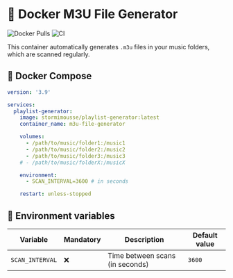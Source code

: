 # 🎵 Docker M3U File Generator

![Docker Pulls](https://img.shields.io/docker/pulls/stormimousse/docker-m3u-file-generator/?style=flat-square)
![CI](https://github.com/ElStormus/docker-m3u-file-generator/actions/workflows/docker.yml/badge.svg)

This container automatically generates `.m3u` files in your music folders, which are scanned regularly.

## 🚀 Docker Compose

```yaml
version: '3.9'

services:
  playlist-generator:
    image: stormimousse/playlist-generator:latest
    container_name: m3u-file-generator

    volumes:
      - /path/to/music/folder1:/music1
      - /path/to/music/folder2:/music2
      - /path/to/music/folder3:/music3
    # - /path/to/music/folderX:/musicX

    environment:
      - SCAN_INTERVAL=3600 # in seconds

    restart: unless-stopped
```

## 🔧 Environment variables

| Variable       | Mandatory   | Description                             | Default value     |
|----------------|-------------|-----------------------------------------|-------------------|
| `SCAN_INTERVAL`| ❌          | Time between scans (in seconds)         | `3600`            |
